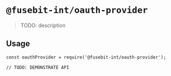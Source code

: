 # `@fusebit-int/oauth-provider`

> TODO: description

## Usage

```
const oauthProvider = require('@fusebit-int/oauth-provider');

// TODO: DEMONSTRATE API
```
